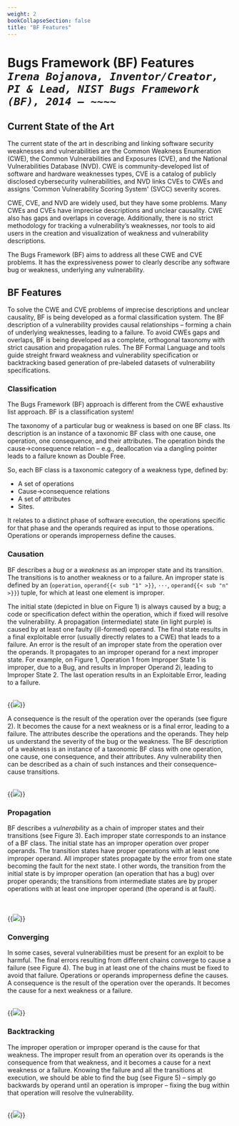 ```yaml
---
weight: 2
bookCollapseSection: false
title: "BF Features"
---
```

# Bugs Framework (BF) Features <br/>_`Irena Bojanova, Inventor/Creator, PI & Lead, NIST Bugs Framework (BF), 2014 – ~~~~`_

## Current State of the Art

The current state of the art in describing and linking software security weaknesses and vulnerabilities are the Common Weakness Enumeration (CWE), the Common Vulnerabilities and Exposures (CVE), and the National Vulnerabilities Database (NVD). CWE is community-developed list of software and hardware weaknesses types, CVE is a catalog of publicly disclosed cybersecurity vulnerabilities, and NVD links CVEs to CWEs and assigns 'Common Vulnerability Scoring System' (SVCC) severity scores.

CWE, CVE, and NVD are widely used, but they have some problems. Many CWEs and CVEs have imprecise descriptions and unclear causality. CWE also has gaps and overlaps in coverage. Additionally, there is no strict methodology for tracking a vulnerability’s weaknesses, nor tools to aid users in the creation and visualization of weakness and vulnerability  descriptions. 

The Bugs Framework (BF) aims to address all these CWE and CVE problems. It has the expressiveness power to clearly describe any software bug or weakness, underlying any vulnerability.

## BF Features

To solve the CWE and CVE problems of imprecise descriptions and unclear causality, BF is being developed as a formal  classification system. The BF description of a vulnerability provides causal relationships – forming a chain of underlying weaknesses, leading to a failure. To avoid CWEs gaps and overlaps, BF is being developed as a complete, orthogonal taxonomy with strict causation and propagation rules. The BF Formal Language and tools guide streight frward weakness and vulnerability specification or backtracking based generation of pre-labeled datasets of vulnerability specifications.

### Classification

The Bugs Framework (BF) approach is different from the CWE exhaustive list approach. BF is a classification system! 

The taxonomy of a particular bug or weakness is based on one BF class. Its description is an instance of a taxonomic BF class with one cause, one operation, one consequence, and their attributes. The operation binds the cause→consequence relation – e.g., deallocation via a dangling pointer leads to a failure known as Double Free.

So, each BF class is a taxonomic  category  of  a  weakness type, defined by:

*   A set of operations
*   Cause→consequence relations
*   A set of attributes
*   Sites.

It relates to a distinct phase of software execution, the operations specific for that phase and the operands required as input to those operations. Operations or operands improperness define the causes. 

### Causation

BF describes a _bug_ or a _weakness_ as an improper state and its transition. The transitions is to another weakness or to a failure. An improper state is defined by an (`operation`, `operand{{< sub "1" >}}`, `···`, `operand{{< sub "n" >}}`) tuple, for which at least one element is improper. 

The initial state (depicted in blue on Figure 1) is always caused by a bug; a code or specification defect within the operation, which if fixed will resolve the vulnerability. A propagation (intermediate) state (in light purple) is caused by at least one faulty (ill-formed) operand. The final state results in a final exploitable error (usually directly relates to a CWE) that leads to a failure. An error is the result of an improper state from the operation over the operands. It propagates to an improper operand for a next improper state. For example, on Figure 1, Operation 1 from Improper State 1 is improper, due to a Bug, and results in Improper Operand 2i, leading to Improper State 2. The last operation results in an Exploitable Error, leading to a failure.

<br/>
 {{<img src="images/BF Models/BF Causation.svg" caption="Figure 1. BF Causality -- a bug or a weakness relates to an improper state and its transition. The transition is to another weakness or to a failure." >}}
<br/>

A consequence is the result of the operation over the operands (see figure 2). It becomes the cause for a next weakness or is a final error, leading to a failure. The attributes describe the operations and the operands. They help us understand the severity of the bug or the weakness. The BF description of a weakness is an instance of a taxonomic BF class with one operation, one cause, one consequence, and their attributes. Any vulnerability then can be described as a chain of such instances and their consequence–cause transitions.

<br/>
 {{<img src="images/BF Models/BF Cause-Consequence-Cause.svg" caption="Figure 2. A consequence is the result of the operation over the operands. It becomes the cause for a next weakness or is a final exploitable error, leading to a failure." >}}
<br/>

### Propagation 

BF describes a _vulnerability_ as a chain of improper states and their transitions (see Figure 3). Each improper state corresponds to an instance of a BF class. The initial state has an improper operation over proper operands. The transition states have proper operations with at least one improper operand. All improper states propagate by the error from one state becoming the fault for the next state. I other words, the transition from the initial state is by improper operation (an operation that has a bug) over proper operands; the transitions from intermediate states are by proper operations with at least one improper operand (the operand is at fault).

<br/><br/>
{{<img src="images/BF Models/BF Chaining.svg" caption="Figure 3. BF features: Chaining weaknesses – A vulnerability as a chain of improper states and their transitions" >}}
<br/>

### Converging

In some cases, several vulnerabilities must be present for an exploit to be harmful. The final errors resulting from different chains converge to cause a failure (see  Figure 4). The bug in at least one of the chains must be fixed to avoid that failure. Operations or operands improperness define the causes. A consequence is the result of the operation over the operands. It becomes the cause for a next weakness or a failure. 

<br/>
 {{<img src="images/BF Models/BF Converging.svg" caption="Figure 4. Converging software security vulnerabilities, leading to a security failure." >}}
<br/>

### Backtracking

The improper operation or improper operand is the cause for that weakness. The improper result from an operation over its operands is the consequence from that weakness, and it becomes a cause for a next weakness or a failure. Knowing the failure and all the transitions at execution, we should be able to find the bug (see Figure 5) – simply go backwards by operand until an operation is improper – fixing the bug within that operation will resolve the vulnerability.

<br/>
 {{<img src="images/BF Models/BF Backtracking.svg" caption="Figure 5. BF features: Backtracking from a failure to the bug – knowing the failure, go backwards by improper operand until an operation is improper – fixing the bug within that operation will resolve the vulnerability." >}}
<br/>

<!-- The Bugs Framework (BF) is being created as a classification system of software security bugs, faults, and weaknesses that allows unambiguous formal specification of the software security vulnerabilities that exploit them. Please visit the appropriate webpages to see details on the following BF components:

<div style="text-indent: 40px">

➢ _Bugs models_ with possible flow of operations

➢ A structured, complete, orthogonal, language and domain independent weakness _[taxonomy](/BF/info/bf-classes)_

➢ A  _[vulnerability model](/BF/info/vulnerability-model/bf-vulnerability-model/)_ of weakness chains leading to failures

➢ An _LL(1) formal language_ for specification of weaknesses and vulnerabilities

➢ A _database_ for querying weakness and vulnerability repositories and scoring systems towards BF

➢ _Tools_ for generation of BF CWE  and BF CVE formal specifications and  visualization of BF classes and BF specifications.  -->
